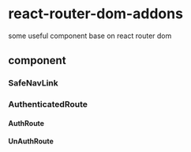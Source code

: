 # react-router-dom-addons
some useful component base on react router dom

## component

### SafeNavLink

### AuthenticatedRoute

#### AuthRoute
#### UnAuthRoute
